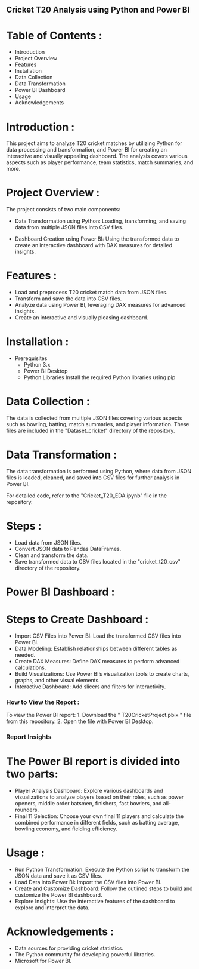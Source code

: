 ## Cricket T20 Analysis using Python and Power BI

# Table of Contents :
 - Introduction
 - Project Overview
 - Features
 - Installation
 - Data Collection
 - Data Transformation
 - Power BI Dashboard
 - Usage
 - Acknowledgements

# Introduction :
This project aims to analyze T20 cricket matches by utilizing Python for data processing and transformation, and Power BI for creating an interactive and visually appealing dashboard. The analysis covers various aspects such as player performance, team statistics, match summaries, and more.

# Project Overview :
The project consists of two main components:

 - Data Transformation using Python: Loading, transforming, and saving data from multiple JSON files into CSV files.

 - Dashboard Creation using Power BI: Using the transformed data to create an interactive dashboard with DAX measures for detailed insights.

# Features :
 - Load and preprocess T20 cricket match data from JSON files.
 - Transform and save the data into CSV files.
 - Analyze data using Power BI, leveraging DAX measures for advanced insights.
 - Create an interactive and visually pleasing dashboard.

# Installation :
- Prerequisites
  - Python 3.x
  - Power BI Desktop
  - Python Libraries
Install the required Python libraries using pip

# Data Collection :
The data is collected from multiple JSON files covering various aspects such as bowling, batting, match summaries, and player information. 
These files are included in the "Dataset_cricket"  directory of the repository.
  
# Data Transformation :
The data transformation is performed using Python, where data from JSON files is loaded, cleaned, and saved into CSV files for further analysis in Power BI.

For detailed code, refer to the "Cricket_T20_EDA.ipynb" file in the repository.

# Steps :
 - Load data from JSON files.
 - Convert JSON data to Pandas DataFrames.
 - Clean and transform the data.
 - Save transformed data to CSV files located in the "cricket_t20_csv" directory of the repository.

# Power BI Dashboard :
 # Steps to Create Dashboard :
  - Import CSV Files into Power BI: Load the transformed CSV files into Power BI.
  - Data Modeling: Establish relationships between different tables as needed.
  - Create DAX Measures: Define DAX measures to perform advanced calculations.
  - Build Visualizations: Use Power BI’s visualization tools to create charts, graphs, and other visual elements.
  - Interactive Dashboard: Add slicers and filters for interactivity.

### How to View the Report :
   To view the Power BI report:
      1. Download the " T20CricketProject.pbix " file from this repository.
      2. Open the file with Power BI Desktop.

### Report Insights
 # The Power BI report is divided into two parts:
  - Player Analysis Dashboard: Explore various dashboards and visualizations to analyze players based on their roles, such as power openers, middle order batsmen, finishers, fast bowlers, and all-rounders.
  - Final 11 Selection: Choose your own final 11 players and calculate the combined performance in different fields, such as batting average, bowling economy, and fielding efficiency.

# Usage :
 - Run Python Transformation: Execute the Python script to transform the JSON data and save it as CSV files.
 - Load Data into Power BI: Import the CSV files into Power BI.
 - Create and Customize Dashboard: Follow the outlined steps to build and customize the Power BI dashboard.
 - Explore Insights: Use the interactive features of the dashboard to explore and interpret the data.

# Acknowledgements :
 - Data sources for providing cricket statistics.
 - The Python community for developing powerful libraries.
 - Microsoft for Power BI.
